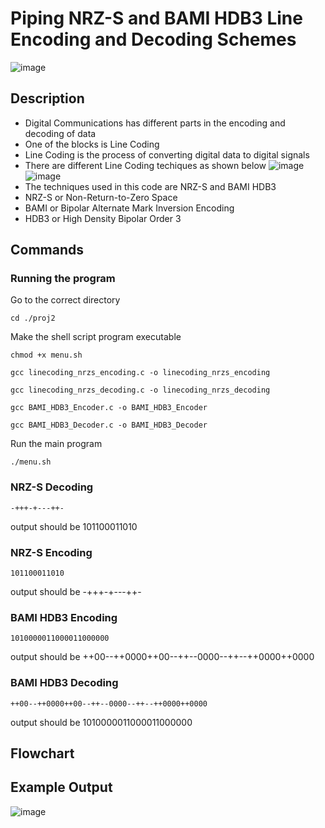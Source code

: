 # Piping NRZ-S and BAMI HDB3 Line Encoding and Decoding Schemes
![image](https://github.com/kenaniscoding/DIGDACM-PROJ1/assets/112913035/d0fd85e2-9e91-4f33-bc91-fdfc5974052f)
## Description
- Digital Communications has different parts in the encoding and decoding of data
- One of the blocks is Line Coding
- Line Coding is the process of converting digital data to digital signals
- There are different Line Coding techiques as shown below
![image](https://github.com/kenaniscoding/DIGDACM-PROJ1/assets/112913035/701a7d73-8aaa-41e0-8d29-1df1809fb562)
![image](https://upload.wikimedia.org/wikipedia/commons/6/63/AMI%2C_HDB3_%281%29.jpg)
- The techniques used in this code are NRZ-S and BAMI HDB3
- NRZ-S or Non-Return-to-Zero Space
- BAMI or Bipolar Alternate Mark Inversion Encoding
- HDB3 or High Density Bipolar Order 3
## Commands 
### Running the program
Go to the correct directory
```
cd ./proj2
```
Make the shell script program executable
```
chmod +x menu.sh
```
```
gcc linecoding_nrzs_encoding.c -o linecoding_nrzs_encoding
```
```
gcc linecoding_nrzs_decoding.c -o linecoding_nrzs_decoding
```
```
gcc BAMI_HDB3_Encoder.c -o BAMI_HDB3_Encoder
```
```
gcc BAMI_HDB3_Decoder.c -o BAMI_HDB3_Decoder
```
Run the main program
```
./menu.sh
```
### NRZ-S Decoding
```
-+++-+---++-
```
output should be 101100011010
### NRZ-S Encoding
```
101100011010
```
output should be -+++-+---++-
### BAMI HDB3 Encoding
```
1010000011000011000000
```
output should be ++00--++0000++00--++--0000--++--++0000++0000
### BAMI HDB3 Decoding
```
++00--++0000++00--++--0000--++--++0000++0000
```
output should be 1010000011000011000000
## Flowchart

## Example Output
![image](https://github.com/kenaniscoding/DIGDACM-PROJ1/assets/112913035/c7839ad9-271b-46c9-8e71-68fd85f54eb3)

